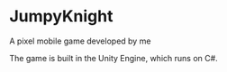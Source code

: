 # JumpyKnight
A pixel mobile game developed by me

The game is built in the Unity Engine, which runs on C#.
